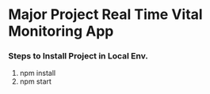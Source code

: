 <h1><b>Major Project</b> Real Time Vital Monitoring App</h1>

<h3>Steps to Install Project in Local Env.</h3>
<ol>
  <li> npm install </li>
  <li> npm start </li>
</ol>